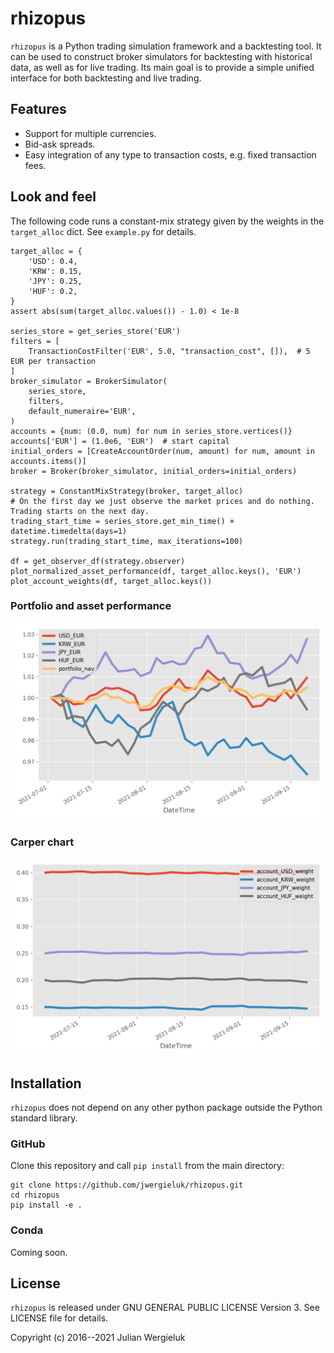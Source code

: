 # rhizopus

`rhizopus` is a Python trading simulation framework and a backtesting tool. It
can be used to construct broker simulators for backtesting with historical 
data, as well as for live trading. Its main goal is to provide a simple unified 
interface for both backtesting and live trading.

## Features

* Support for multiple currencies.
* Bid-ask spreads.
* Easy integration of any type to transaction costs, e.g. fixed transaction fees.

## Look and feel

The following code runs a constant-mix strategy given by the weights in the `target_alloc` dict. 
See `example.py` for details.

    target_alloc = {
        'USD': 0.4,
        'KRW': 0.15,
        'JPY': 0.25,
        'HUF': 0.2,
    }
    assert abs(sum(target_alloc.values()) - 1.0) < 1e-8

    series_store = get_series_store('EUR')
    filters = [
        TransactionCostFilter('EUR', 5.0, "transaction_cost", []),  # 5 EUR per transaction
    ]
    broker_simulator = BrokerSimulator(
        series_store,
        filters,
        default_numeraire='EUR',
    )
    accounts = {num: (0.0, num) for num in series_store.vertices()}
    accounts['EUR'] = (1.0e6, 'EUR')  # start capital
    initial_orders = [CreateAccountOrder(num, amount) for num, amount in accounts.items()]
    broker = Broker(broker_simulator, initial_orders=initial_orders)

    strategy = ConstantMixStrategy(broker, target_alloc)
    # On the first day we just observe the market prices and do nothing. Trading starts on the next day.
    trading_start_time = series_store.get_min_time() + datetime.timedelta(days=1)
    strategy.run(trading_start_time, max_iterations=100)

    df = get_observer_df(strategy.observer)
    plot_normalized_asset_performance(df, target_alloc.keys(), 'EUR')
    plot_account_weights(df, target_alloc.keys())

### Portfolio and asset performance

![Performance](rhizopus_perf.png)

### Carper chart

![Performance](rhizopus_alloc_weights_rel.png)

## Installation

`rhizopus` does not depend on any other python package outside the Python standard library.

### GitHub

Clone this repository and call `pip install` from the main directory:

    git clone https://github.com/jwergieluk/rhizopus.git
    cd rhizopus
    pip install -e .

### Conda

Coming soon.

## License

`rhizopus` is released under GNU GENERAL PUBLIC LICENSE Version 3. See LICENSE file for details.

Copyright (c) 2016--2021 Julian Wergieluk

